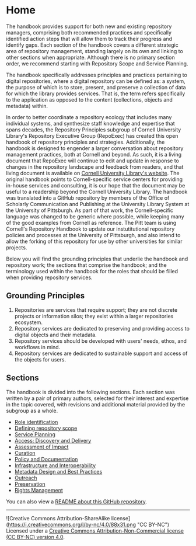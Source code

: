 # Home

The handbook provides support for both new and existing repository managers, comprising both recommended practices and specifically identified action steps that will allow them to track their progress and identify gaps. Each section of the handbook covers a different strategic area of repository management, standing largely on its own and linking to other sections when appropriate. Although there is no primary section order, we recommend starting with Repository Scope and Service Planning.

The handbook specifically addresses principles and practices pertaining to digital repositories, where a digital repository can be defined as: a system, the purpose of which is to store, present, and preserve a collection of data for which the library provides services. That is, the term refers specifically to the application as opposed to the content (collections, objects and metadata) within.

In order to better coordinate a repository ecology that includes many individual systems, and synthesize staff knowledge and expertise that spans decades, the Repository Principles subgroup of Cornell University Library's Repository Executive Group (RepoExec) has created this open handbook of repository principles and strategies. Additionally, the handbook is designed to engender a larger conversation about repository management practices, both at Cornell and beyond. As such, it is a living document that RepoExec will continue to edit and update in response to changes in the repository landscape and feedback from readers, and that living document is available on [Cornell University Library's website](https://confluence.cornell.edu/display/culpublic/Cornell+University+Library+Repository+Principles+and+Strategies+Handbook). The original handbook points to Cornell-specific service centers for providing in-house services and consulting, it is our hope that the document may be useful to a readership beyond the Cornell University Library. The handbook was translated into a GitHub repository by members of the Office of Scholarly Communication and Publishing at the University Library System at the University of Pittsburgh. As part of that work, the Cornell-specific language was changed to be generic where possible, while keeping many of the good examples from Cornell as reference. The Pitt team is using Cornell's Repository Handbook to update our instutitutional repository policies and processes at the University of Pittsburgh, and also intend to allow the forking of this repository for use by other universities for similar projects.

Below you will find the grounding principles that underlie the handbook and repository work; the sections that comprise the handbook; and the terminology used within the handbook for the roles that should be filled when providing repository services.

## Grounding Principles

1. Repositories are services that require support; they are not discrete projects or information silos; they exist within a larger repositories ecosystem.
2. Repository services are dedicated to preserving and providing access to digital objects and their metadata.
3. Repository services should be developed with users' needs, ethos, and workflows in mind.
4. Repository services are dedicated to sustainable support and access of the objects for users.

## Sections

The handbook is divided into the following sections. Each section was written by a pair of primary authors, selected for their interest and expertise in the topic covered, with revisions and additional material provided by the subgroup as a whole.

* [Role identification](Role-Identification.md)
* [Defining repository scope](Defining-Repository-Scope.md)
* [Service Planning](Service-Planning.md)
* [Access: Discovery and Delivery](Access-Discovery-and-Delivery.md)
* [Assessment of Impact](Assessment-of-Impact.md)
* [Curation](Curation.md)
* [Policy and Documentation](Policy-and-Documentation.md)
* [Infrastructure and Interoperability](Infrastructure-and-Interoperability.md)
* [Metadata Design and Best Practices](Metadata-Design-and-Best-Practices.md)
* [Outreach](Outreach.md)
* [Preservation](Preservation.md)
* [Rights Management](Rights-Management.md)

You can also view a [README about this GitHub repository](README.md).

----

![Creative Commons Attribution-ShareAlike license]
(https://i.creativecommons.org/l/by-nc/4.0/88x31.png "CC BY-NC")
Licensed under a [Creative Commons Attribution-Non-Commercial license (CC BY-NC) version 4.0](https://creativecommons.org/licenses/by-nc/4.0/).

